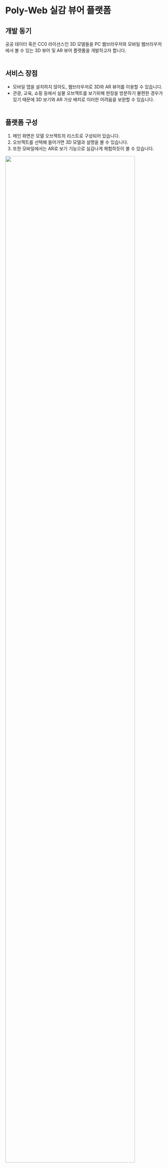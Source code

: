 # Poly-Web 실감 뷰어 플랫폼

## 개발 동기
공공 데이터 혹은 CC0 라이선스인 3D 모델들을 PC 웹브라우저와 모바일 웹브라우저에서 볼 수 있는 3D 뷰어 및 AR 뷰어 플랫폼을 개발하고자 합니다.
<br><br>

## 서비스 장점
- 모바일 앱을 설치하지 않아도, 웹브라우저로 3D와 AR 뷰어를 이용할 수 있습니다.
- 관광, 교육, 쇼핑 등에서 실물 오브젝트를 보기위해 현장을 방문하기 불편한 경우가 있기 때문에 3D 보기와 AR 가상 배치로 이러한 어려움을 보완할 수 있습니다.
<br><br>

## 플랫폼 구성
1. 메인 화면은 모델 오브젝트의 리스트로 구성되어 있습니다.
2. 오브젝트를 선택해 들어가면 3D 모델과 설명을 볼 수 있습니다.
3. 또한 모바일에서는 AR로 보기 기능으로 실감나게 체험하듯이 볼 수 있습니다.

<p align="left"><img src="./imgs/demo_mainpage.jpg" width="90%">
<img src="./imgs/demo_viewerpage.jpg" width="90%">

</p>
<br>
<br>

## 3D 및 AR 뷰어 모바일 웹페이지 예시
- 도기 기마인물형 뿔잔 (우리나라 문화유산 공공데이터) <br>
[3D 콘텐츠 데모 링크](https://www.k-heritage.xyz/models/8662da3f-333f-4646-a67f-a604c28b8d52)   

<p align="left">
<img src="./imgs/demo0_mainpage.jpg" width="30%" style="border: 1px solid lightgray;">
<img src="./imgs/demo1_3d_view0.jpg" width="30%" style="border: 1px solid  lightgray;">
<img src="./imgs/demo1_ar_view0.jpg" width="30%" style="border: 1px solid  lightgray;">
<!-- <img src="./imgs/demo1_QRCodeImg.jpg" width="30%"> -->
<br>
<br>

- 도기 서수형 명기 (우리나라 문화유산 공공데이터) <br> 
[3D 콘텐츠 데모 링크](https://www.k-heritage.xyz/models/9c2c3e89-53d6-453b-a5f3-fa164f2d5609) 
 
<p align="left">
<img src="./imgs/demo0_mainpage.jpg" width="30%" style="border: 1px solid  lightgray;">
<img src="./imgs/demo2_3d_view0.jpg" width="30%" style="border: 1px solid  lightgray;">
<img src="./imgs/demo2_ar_view0.jpg" width="30%" style="border: 1px solid  lightgray;">
<!-- <img src="./imgs/demo2_QRCodeImg.jpg" width="30%"> -->
</p>
<br>


## 별도의 플랫폼을 개설해 이용하고 싶은 경우
* 본 프로젝트를 이용하여 공공 3D 모델 플랫폼을 자체 개설할 수 있습니다. 
* 설치는 INSTALLATION.md를 참고 바랍니다. S3, AWS 등의 셋팅이 필요합니다.
